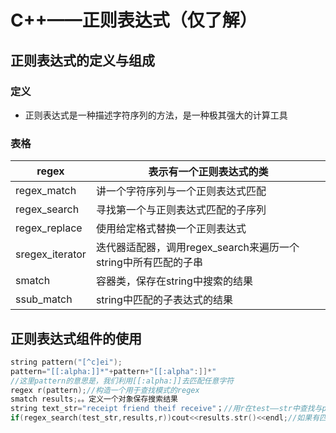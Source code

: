 # C++——正则表达式（仅了解）

## 正则表达式的定义与组成

### 定义

- 正则表达式是一种描述字符序列的方法，是一种极其强大的计算工具

### 表格

| regex           | 表示有一个正则表达式的类                                     |
| --------------- | ------------------------------------------------------------ |
| regex_match     | 讲一个字符序列与一个正则表达式匹配                           |
| regex_search    | 寻找第一个与正则表达式匹配的子序列                           |
| regex_replace   | 使用给定格式替换一个正则表达式                               |
| sregex_iterator | 迭代器适配器，调用regex_search来遍历一个string中所有匹配的子串 |
| smatch          | 容器类，保存在string中搜索的结果                             |
| ssub_match      | string中匹配的子表达式的结果                                 |

## 正则表达式组件的使用

```c++
string pattern("[^c]ei");
pattern="[[:alpha:]]*"+pattern+"[[:alpha":]]*"
//这里pattern的意思是，我们利用[[:alpha:]]去匹配任意字符
regex r(pattern);//构造一个用于查找模式的regex
smatch results;。。定义一个对象保存搜索结果
string text_str="receipt friend theif receive"；//用r在test——str中查找与pattern匹配的子串
if(regex_search(test_str,results,r))cout<<results.str()<<endl;//如果有匹配子串，打印匹配的单词
```

